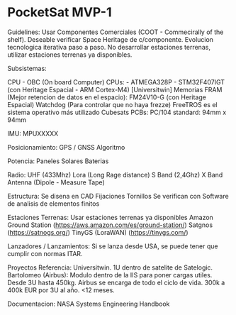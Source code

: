 # PocketSat MVP-1

Guidelines:
      Usar Componentes Comerciales (COOT - Commecirally of the shelf). 
      Deseable verificar Space Heritage de c/componente.
      Evolucion tecnologica iterativa paso a paso.
      No desarrollar estaciones terrenas, utilizar estaciones terrenas ya disponibles.



Subsistemas:


CPU - OBC (On board Computer)
      CPUs:
          - ATMEGA328P
          - STM32F407IGT (con Heritage Espacial - ARM Cortex-M4) [Universitwin]
      Memorias FRAM (Mejor retencion de datos en el espacio): FM24V10-G (con Heritage Espacial)
      Watchdog (Para controlar que no haya frezze)
      FreeTROS es el sistema operativo más utilizado
      Cubesats PCBs: PC/104 standard: 94mm x 94mm

IMU:
      MPUXXXXX

Posicionamiento:
      GPS / GNSS
      Algoritmo 


Potencia:
      Paneles Solares
      Baterias

Radio:
      UHF (433Mhz)
      Lora (Long Rage distance)
      S Band (2,4Ghz)
      X Band
      Antenna (Dipole - Measure Tape)

Estructura:
      Se disena en CAD
      Fijaciones Tornillos
      Se verifican con Software de analisis de elementos finitos

Estaciones Terrenas:
      Usar estaciones terrenas ya disponibles
      Amazon Ground Station (https://aws.amazon.com/es/ground-station/)
      Satgnos (https://satnogs.org/)
      TinyGS (LoraWAN) (https://tinygs.com/)


Lanzadores / Lanzamientos:
      Si se lanza desde USA, se puede tener que cumplir con normas ITAR.
      




Proyectos Referencia:
      Universitwin. 1U dentro de satelite de Satelogic.
      Bartolomeo (Airbus): Modulo dentro de la IIS para poner cargas utiles. Desde 3U hasta 450kg. Airbus se encarga de todo el ciclo de vida. 300k a 400k EUR por 3U al año. <12 meses.
      
      

Documentacion:
      NASA Systems Engineering Handbook
      


